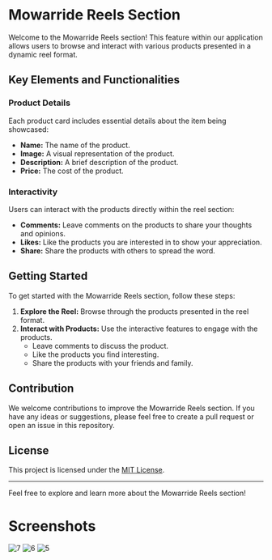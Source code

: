 # Mowarride Reels Section

Welcome to the Mowarride Reels section! This feature within our application allows users to browse and interact with various products presented in a dynamic reel format.

## Key Elements and Functionalities

### Product Details
Each product card includes essential details about the item being showcased:
- **Name:** The name of the product.
- **Image:** A visual representation of the product.
- **Description:** A brief description of the product.
- **Price:** The cost of the product.

### Interactivity
Users can interact with the products directly within the reel section:
- **Comments:** Leave comments on the products to share your thoughts and opinions.
- **Likes:** Like the products you are interested in to show your appreciation.
- **Share:** Share the products with others to spread the word.

## Getting Started

To get started with the Mowarride Reels section, follow these steps:

1. **Explore the Reel:** Browse through the products presented in the reel format.
2. **Interact with Products:** Use the interactive features to engage with the products.
   - Leave comments to discuss the product.
   - Like the products you find interesting.
   - Share the products with your friends and family.

## Contribution

We welcome contributions to improve the Mowarride Reels section. If you have any ideas or suggestions, please feel free to create a pull request or open an issue in this repository.

## License

This project is licensed under the [MIT License](LICENSE).

---

Feel free to explore and learn more about the Mowarride Reels section!

# Screenshots

![7](https://github.com/ma159123/Mowarride-Reels-section/assets/87338457/500110bf-efb2-45c5-89f4-1ab29959a598)
![6](https://github.com/ma159123/Mowarride-Reels-section/assets/87338457/dd1f9675-dc35-4387-9a78-b776fe09cbe1)
![5](https://github.com/ma159123/Mowarride-Reels-section/assets/87338457/a7a0cfc4-1d2c-4a1a-9ab1-ab648c7728bd)
